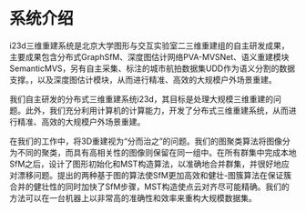 # 系统介绍

i23d三维重建系统是北京大学图形与交互实验室二三维重建组的自主研发成果，主要成果包含分布式GraphSfM、深度图估计网络PVA-MVSNet、语义重建模块SemanticMVS，另有自主采集、标注的城市航拍数据集UDD作为语义分割的数据支撑。，以及深度图估计模块，从而进行精准、高效的大规模户外场景重建。

我们自主研发的分布式三维重建系统i23d，其目标是处理大规模三维重建的问题。此外，我们充分利用计算机的计算能力，开发了分布式三维重建系统，从而进行精准、高效的大规模户外场景重建。

在我们的工作中，将3D重建视为“分而治之”的问题。我们的图聚类算法将图像分为不同的聚类，而具有高相关性的图像则保留在同一组中。在所有群集中完成本地SfM之后，设计了图形初始化和MST构造算法，以准确地合并群集，并很好地应对漂移问题。提出的两种基于图的算法使SfM更加高效和健壮-图簇算法在保证簇合并的健壮性的同时加快了SfM步骤，MST构造使点云对齐尽可能精确。我们的方法可以在一台机器上以非常高的准确性和效率来重构大规模数据集。
